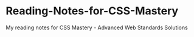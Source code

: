 # Reading-Notes-for-CSS-Mastery
My reading notes for CSS Mastery - Advanced Web Standards Solutions
